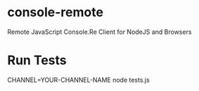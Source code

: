 console-remote
==============

Remote JavaScript Console.Re Client for NodeJS and Browsers

Run Tests
==============
CHANNEL=YOUR-CHANNEL-NAME node tests.js 
